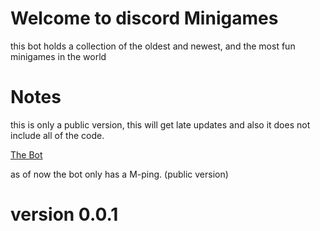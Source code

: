 # Welcome to discord Minigames
this bot holds a collection of the oldest
and newest, and the most fun minigames in the world


# Notes
this is only a public version, this will get late updates and also it does not
include all of the code.

[The Bot](https://discord.com/api/oauth2/authorize?client_id=810638163831029770&permissions=8&scope=bot)

as of now the bot only has a M-ping.
(public version)


# version 0.0.1
